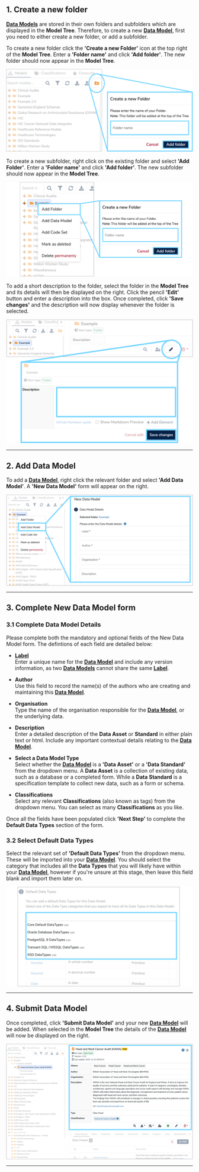 ## **1. Create a new folder**
**[Data Models](../../../glossary/data-model/data-model.md)** are stored in their own folders and subfolders which are displayed in the **Model Tree**. Therefore, to create a new **[Data Model](../../../glossary/data-model/data-model.md)**, first you need to either create a new folder, or add a subfolder.

To create a new folder click the **'Create a new Folder'** icon at the top right of the  **Model Tree**. Enter a **'Folder name'** and click **'Add folder'**. The new folder should now appear in the **Model Tree**. 

![Create a new Folder illustration](create-a-new-folder.png)

To create a new subfolder, right click on the existing folder and select **'Add Folder'**. Enter a **'Folder name'** and click **'Add folder'**. The new subfolder should now appear in the **Model Tree**.

![Create a new subfolder illustration](create-a-new-subfolder.png) 

To add a short description to the folder, select the folder in the **Model Tree** and its details will then be displayed on the right. Click the pencil **'Edit'** button and enter a description into the box. Once completed, click **'Save changes'** and the description will now display whenever the folder is selected.

![Add folder description illustration](add-folder-description.png)

---

## **2. Add Data Model**
To add a **[Data Model](../../../glossary/data-model/data-model.md)**, right click the relevant folder and select **'Add Data Model'**. A **'New Data Model'** form will appear on the right. 

![Add data model illustration](add-data-model.png)

---

## <a name="complete-new-data-model-form"></a> **3. Complete New Data Model form**

### **3.1 Complete Data Model Details**

Please complete both the mandatory and optional fields of the New Data Model form. The defintions of each field are detailed below:

* **[Label](../../../glossary/label/label.md)**  
	Enter a unique name for the **[Data Model](../../../glossary/data-model/data-model.md)**  and include any version information, as two **[Data Models](../../../glossary/data-model/data-model.md)** cannot share the same **[Label](../../../glossary/label/label.md)**.
	
* **Author**  
	Use this field to record the name(s) of the authors who are creating and maintaining this **[Data Model](../../../glossary/data-model/data-model.md)**.

* **Organisation**  
	Type the name of the organisation responsible for the **[Data Model](../../../glossary/data-model/data-model.md)**, or the underlying data.

* **Description**  
	Enter a detailed description of the **Data Asset** or **Standard** in either plain text or html. Include any important contextual details relating to the **[Data Model](../../../glossary/data-model/data-model.md)**.

* <a name="complete-new-data-model-form-type"></a>**Select a Data Model Type**  
	Select whether the **[Data Model](../../../glossary/data-model/data-model.md)** is a **'Data Asset'** or a **'Data Standard'** from the dropdown menu. A **Data Asset** is a collection of existing data, such as a database or a completed form. While a **Data Standard** is a specification template to collect new data, such as a form or schema.

* **Classifications**  
	Select any relevant **Classifications** (also known as tags) from the dropdown menu. You can select as many **Classifications** as you like. 

Once all the fields have been populated click **'Next Step'** to complete the **Default Data Types** section of the form. 
	
### **3.2 Select Default Data Types**

Select the relevant set of **'Default Data Types'** from the dropdown menu. These will be imported into your **[Data Model](../../../glossary/data-model/data-model.md)**. You should select the category that includes all the **Data Types** that you will likely have within your **[Data Model](../../../glossary/data-model/data-model.md)**, however if you're unsure at this stage, then leave this field blank and import them later on.


![New Data Model Form showing Default Data Types section](new-data-model-form-2.png)

---

## **4. Submit Data Model**
Once completed, click **'Submit Data Model'** and your new **[Data Model](../../../glossary/data-model/data-model.md)** will be added. When selected in the **Model Tree** the details of the **[Data Model](../../../glossary/data-model/data-model.md)** will now be displayed on the right.

![New Data Model details](final-data-model-added.png)

---
